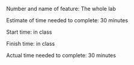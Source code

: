 Number and name of feature: The whole lab

Estimate of time needed to complete: 30 minutes

Start time: in class

Finish time: in class

Actual time needed to complete: 30 minutes